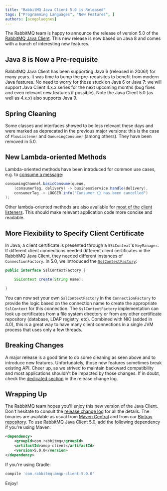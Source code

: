```yaml
---
title: "RabbitMQ Java Client 5.0 is Released"
tags: ["Programming Languages", "New Features", ]
authors: [acogoluegnes]
---
```


The RabbitMQ team is happy to announce the release of version 5.0 of the [RabbitMQ Java Client](http:/docs/api-guide). This new release is now based on Java 8 and comes with a bunch of interesting new features.

<!-- truncate -->

## Java 8 is Now a Pre-requisite

RabbitMQ Java Client has been supporting Java 6 (released in 2006!) for many years. It was time to bump the pre-requisites to benefit from modern Java features. No need to worry for those stuck on Java 6 or Java 7: we will support Java Client 4.x.x series for the next upcoming months (bug fixes and even relevant new features if possible). Note the Java Client 5.0 (as well as 4.x.x) also supports Java 9.

## Spring Cleaning

Some classes and interfaces showed to be less relevant these days and were marked as deprecated in the previous major versions: this is the case of `FlowListener` and `QueueingConsumer` (among others). They have been removed in 5.0.

## New Lambda-oriented Methods

Lambda-oriented methods have been introduced for common use cases, e.g. to <a href="https://github.com/rabbitmq/rabbitmq-java-client/blob/6ce40192bb426a2f24791bb58777424cc5086727/src/test/java/com/rabbitmq/client/test/LambdaCallbackTest.java#L97">consume a message</a>:

```java
consumingChannel.basicConsume(queue,
    (consumerTag, delivery) -> businessService.handle(delivery),
    consumerTag -> LOGGER.info("Consumer {} has been cancelled")
);
```

Other lambda-oriented methods are also available for <a href="https://github.com/rabbitmq/rabbitmq-java-client/blob/6ce40192bb426a2f24791bb58777424cc5086727/src/test/java/com/rabbitmq/client/test/LambdaCallbackTest.java#L59">most of the</a> <a href="https://github.com/rabbitmq/rabbitmq-java-client/blob/6ce40192bb426a2f24791bb58777424cc5086727/src/test/java/com/rabbitmq/client/test/LambdaCallbackTest.java#L70">client</a> <a href="https://github.com/rabbitmq/rabbitmq-java-client/blob/6ce40192bb426a2f24791bb58777424cc5086727/src/test/java/com/rabbitmq/client/test/LambdaCallbackTest.java#L49">listeners</a>. This should make relevant application code more concise and readable.

## More Flexibility to Specify Client Certificate

In Java, a client certificate is presented through a `SSLContext`'s `KeyManager`. If different client connections needed different client certificates in the RabbitMQ Java Client, they needed different instances of `ConnectionFactory`. In 5.0, we introduced the [`SslContextFactory`](https://github.com/rabbitmq/rabbitmq-java-client/blob/ce3a04c6351d89cfe7059f88378cb37d47647386/src/main/java/com/rabbitmq/client/SslContextFactory.java):

```java
public interface SslContextFactory {

    SSLContext create(String name);

}
```

You can now set your own `SslContextFactory` in the `ConnectionFactory` to provide the logic based on the connection name to create the appropriate `SslContext` for this connection. The `SslContextFactory` implementation can look up certificates from a file system directory or from any other certificate repository (database, LDAP registry, etc). Combined with NIO (added in 4.0), this is a great way to have many client connections in a single JVM process that uses only a few threads.

## Breaking Changes

A major release is a good time to do some cleaning as seen above and to introduce new features. Unfortunately, those new features sometimes break existing API. Cheer up, as we strived to maintain backward compatibility and most applications shouldn't be impacted by those changes. If in doubt, check the [dedicated section](https://github.com/rabbitmq/rabbitmq-java-client/releases/tag/v5.0.0#breaking-changes) in the release change log.

## Wrapping Up

The RabbitMQ team hopes you'll enjoy this new version of the Java Client. Don't hesitate to consult the [release change log](https://github.com/rabbitmq/rabbitmq-java-client/releases/tag/v5.0.0) for all the details. The binaries are available as usual from [Maven Central](http://search.maven.org/#search%7Cga%7C1%7Cg%3A%22com.rabbitmq%22%20AND%20a%3A%22amqp-client%22) and from our [Bintray repository](https://bintray.com/rabbitmq/maven/com.rabbitmq%3Aamqp-client). To use RabbitMQ Java Client 5.0, add the following dependency if you're using Maven:

```xml
<dependency>
    <groupId>com.rabbitmq</groupId>
    <artifactId>amqp-client</artifactId>
    <version>5.0.0</version>
</dependency>
```

If you're using Gradle:

```groovy
compile 'com.rabbitmq:amqp-client:5.0.0'
```

Enjoy!
